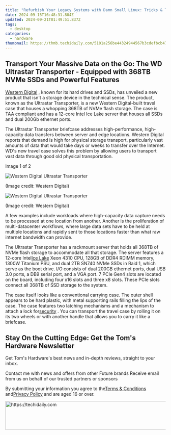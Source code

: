 ```yaml
---
title: "Refurbish Your Legacy Systems with Damn Small Linux: Tricks & Techniques for a Smooth Transition"
date: 2024-09-15T16:48:31.804Z
updated: 2024-09-21T01:49:51.837Z
tags:
  - desktop
categories:
  - hardware
thumbnail: https://thmb.techidaily.com/5101a256be44324944567b3cdefbcb470dad072a31cdc714305925ec88d3af54.jpg
---
```


## Transport Your Massive Data on the Go: The WD Ultrastar Transporter - Equipped with 368TB NVMe SSDs and Powerful Features

[Western Digital](https://www.tomshardware.com/tag/western-digital) , known for its hard drives and SSDs, has unveiled a new product that isn't a storage device in the technical sense. The product, known as the Ultrastar Transporter, is a new Western Digital-built travel case that houses a whopping 368TB of NVMe flash storage. The case is TAA compliant and has a 12-core Intel Ice Lake server that houses all SSDs and dual 200Gb ethernet ports.

 The Ultrastar Transporter briefcase addresses high-performance, high-capacity data transfers between server and edge locations. Western Digital reports that demand is high for physical storage transport, particularly vast amounts of data that would take days or weeks to transfer over the Internet. WD's new travel case solves this problem by allowing users to transport vast data through good old physical transportation.

 Image 1 of 2

![Western Digital Ultrastar Transporter](https://vanilla.futurecdn.net/cyclingnews/media/img/missing-image.svg)

 (Image credit: Western Digital)

![Western Digital Ultrastar Transporter](https://vanilla.futurecdn.net/cyclingnews/media/img/missing-image.svg)

 (Image credit: Western Digital)

 A few examples include workloads where high-capacity data capture needs to be processed at one location from another. Another is the proliferation of multi-datacenter workflows, where large data sets have to be held at multiple locations and rapidly sent to those locations faster than what raw internet bandwidth can provide.

 The Ultrastar Transporter has a rackmount server that holds all 368TB of NVMe flash storage to accommodate all that storage. The server features a 12-core Intel[Ice Lake](https://www.tomshardware.com/reviews/intel-10nm-ice-lake-test-benchmarks,6257.html) Xeon 4310 CPU, 128GB of DDR4 RDIMM memory, 1300W Titanium PSU, and dual 2TB SN740 NVMe SSDs in Raid 1, which serve as the boot drive. I/O consists of dual 200GB ethernet ports, dual USB 3.0 ports, a DB9 serial port, and a VGA port. 7 PCIe Gen4 slots are located on the board, including four x16 slots and three x8 slots. These PCIe slots connect all 368TB of SSD storage to the system.

 The case itself looks like a conventional carrying case. The outer shell appears to be hard plastic, with metal supporting rails filling the lips of the case. The case features two latching mechanisms and a mechanism to attach a lock for[security](https://www.tomshardware.com/tag/security) . You can transport the travel case by rolling it on its two wheels or with another handle that allows you to carry it like a briefcase.

## Stay On the Cutting Edge: Get the Tom's Hardware Newsletter

 Get Tom's Hardware's best news and in-depth reviews, straight to your inbox.

 Contact me with news and offers from other Future brands  Receive email from us on behalf of our trusted partners or sponsors

 By submitting your information you agree to the[Terms & Conditions](https://futureplc.com/terms-conditions/) and[Privacy Policy](https://futureplc.com/privacy-policy/) and are aged 16 or over.

<ins class="adsbygoogle"
     style="display:block"
     data-ad-format="autorelaxed"
     data-ad-client="ca-pub-7571918770474297"
     data-ad-slot="1223367746"></ins>

<ins class="adsbygoogle"
     style="display:block"
     data-ad-client="ca-pub-7571918770474297"
     data-ad-slot="8358498916"
     data-ad-format="auto"
     data-full-width-responsive="true"></ins>



<!-- affiliate ads begin -->
<a href="https://aidotcom.pxf.io/c/5597632/2134502/19576" target="_top" id="2134502">
  <img src="//a.impactradius-go.com/display-ad/19576-2134502" border="0" alt="https://techidaily.com" width="672" height="90"/>
</a>
<img height="0" width="0" src="https://aidotcom.pxf.io/i/5597632/2134502/19576" style="position:absolute;visibility:hidden;" border="0" />
<!-- affiliate ads end -->

